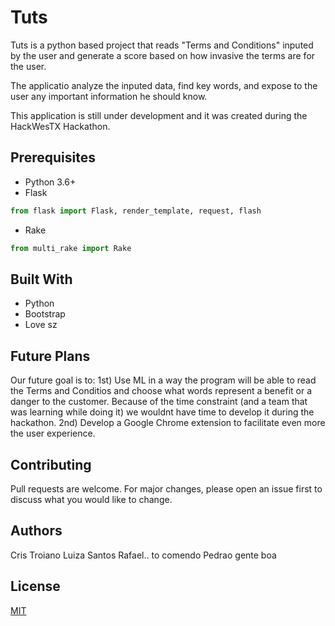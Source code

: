 # Tuts
Tuts is a python based project that reads "Terms and Conditions" inputed by the user and generate a score based on how invasive the terms are for the user. 

The applicatio analyze the inputed data, find key words, and expose to the user any important information he should know.

This application is still under development and it was created during the HackWesTX Hackathon. 


## Prerequisites
- Python 3.6+
- Flask
```python
from flask import Flask, render_template, request, flash
  ```
- Rake 
```python
from multi_rake import Rake
```
## Built With

- Python
- Bootstrap 
- Love sz 

## Future Plans
Our future goal is to:
1st) Use ML in a way the program will be able to read the Terms and Conditios and choose what words represent a benefit or a danger to the customer. 
     Because of the time constraint (and a team that was learning while doing it) we wouldnt have time to develop it during the hackathon. 
2nd) Develop a Google Chrome extension to facilitate even more the user experience. 

## Contributing
Pull requests are welcome. For major changes, please open an issue first to discuss what you would like to change.

## Authors
Cris Troiano 
Luiza Santos
Rafael.. to comendo
Pedrao gente boa

## License
[MIT](https://choosealicense.com/licenses/mit/)
